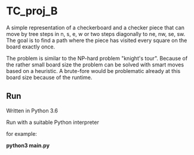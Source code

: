 # TC_proj_B
A simple representation of a checkerboard and a checker piece that
can move by tree steps in n, s, e, w or two steps diagonally to
ne, nw, se, sw. The goal is to find a path where the piece has visited
every square on the board exactly once.

The problem is similar to the
NP-hard problem "knight's tour". Because of the rather small board size
the problem can be solved with smart moves based on a heuristic.
A brute-fore would be problematic already at this board size because
of the runtime.


## Run

Written in Python 3.6

Run with a suitable Python interpreter

for example:

**python3 main.py**